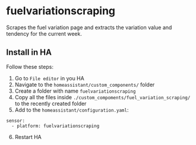 # fuelvariationscraping
Scrapes the fuel variation page and extracts the variation value and tendency for the current week.

## Install in HA

Follow these steps:

1. Go to `File editor` in you HA
2. Navigate to the `homeassistant/custom_components/` folder
3. Create a folder with name `fuelvariationscraping`
4. Copy all the files inside `./custom_compoments/fuel_variation_scraping/` to the recently created folder
5. Add to the `homeassistant/configuration.yaml`:
  ```
  sensor:
    - platform: fuelvariationscraping
  ```
6. Restart HA
